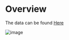 # Overview
The data can be found [Here](https://8weeksqlchallenge.com/case-study-1/)

![image](https://github.com/dandanZ-Z/Portfolio-Projects-/assets/130724132/a4193565-c29b-4106-9a12-118f55d87fc9)
